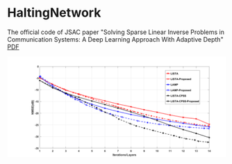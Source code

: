 # HaltingNetwork
The official code of JSAC paper "Solving Sparse Linear Inverse Problems in Communication Systems: A Deep Learning Approach With Adaptive Depth"
[PDF](https://ieeexplore.ieee.org/abstract/document/9252937/)

![Simulation Results](images/error_layer.png)
